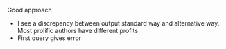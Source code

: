 Good approach 
- I see a discrepancy between output standard way and alternative way. Most prolific authors have different profits
- First query gives error
